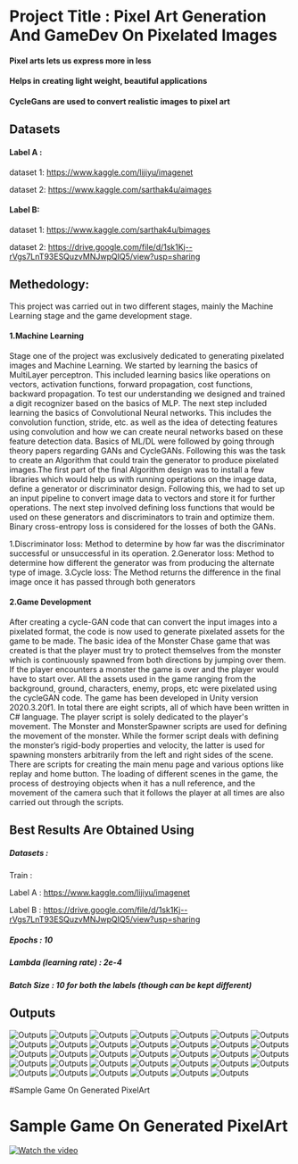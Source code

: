 # Project Title : Pixel Art Generation And GameDev On Pixelated Images
#### Pixel arts lets us express more in less
#### Helps in creating light weight, beautiful applications
#### CycleGans are used to convert realistic images to pixel art


## Datasets
#### Label A :

dataset 1: https://www.kaggle.com/lijiyu/imagenet

dataset 2: https://www.kaggle.com/sarthak4u/aimages

#### Label B:

dataset 1: https://www.kaggle.com/sarthak4u/bimages

dataset 2: https://drive.google.com/file/d/1sk1Kj--rVgs7LnT93ESQuzvMNJwpQIQ5/view?usp=sharing


## Methedology:
This project was carried out in two different stages, mainly the Machine Learning stage and the game development stage.


#### 1.Machine Learning
Stage one of the project was exclusively dedicated to generating pixelated images and Machine Learning. We started by learning the basics of MultiLayer perceptron. This included learning basics like operations on vectors, activation functions, forward propagation, cost functions, backward propagation. To test our understanding we designed and trained a digit recognizer based on the basics of MLP. The next step included learning the basics of Convolutional Neural networks. This includes the convolution function, stride, etc. as well as the idea of detecting features using convolution and how we can create neural networks based on these feature detection data.
Basics of ML/DL were followed by going through theory papers regarding GANs and CycleGANs. Following this was the task to create an Algorithm that could train the generator to produce pixelated images.The first part of the final Algorithm design was to install a few libraries which would help us with running operations on the image data, define a generator or discriminator design. Following this, we had to set up an input pipeline to convert image data to vectors and store it for further operations. The next step involved defining loss functions that would be used on these generators and discriminators to train and optimize them. Binary cross-entropy loss is considered for the losses of both the GANs.

1.Discriminator loss: Method to determine by how far was the discriminator successful or unsuccessful in its operation.
2.Generator loss: Method to determine how different the generator was from producing the alternate type of image.
3.Cycle loss: The Method returns the difference in the final image once it has passed through both generators


#### 2.Game Development
After creating a cycle-GAN code that can convert the input images into a pixelated format, the code is now used to generate pixelated assets for the game to be made.
The basic idea of the Monster Chase game that was created is that the player must try to protect themselves from the monster which is continuously spawned from both directions by jumping over them. If the player encounters a monster the game is over and the player would have to start over. All the assets used in the game ranging from the background, ground, characters, enemy, props, etc were pixelated using the cycleGAN code.
The game has been developed in Unity version 2020.3.20f1. In total there are eight scripts, all of which have been written in C# language. The player script is solely dedicated to the player's movement. The Monster and MonsterSpawner scripts are used for defining the movement of the monster. While the former script deals with defining the monster’s rigid-body properties and velocity, the latter is used for spawning monsters arbitrarily from the left and right sides of the scene. There are scripts for creating the main menu page and various options like replay and home button. The loading of different scenes in the game, the process of destroying objects when it has a null reference, and the movement of the camera such that it follows the player at all times are also carried out through the scripts.

## Best Results Are Obtained Using 

##### Datasets :

Train :

Label A : https://www.kaggle.com/lijiyu/imagenet

Label B : https://drive.google.com/file/d/1sk1Kj--rVgs7LnT93ESQuzvMNJwpQIQ5/view?usp=sharing

##### Epochs  : 10

##### Lambda (learning rate)  : 2e-4

##### Batch Size : 10 for both the labels (though can be kept different)


## Outputs
![Outputs](Outputs/0.png)
![Outputs](Outputs/1.png)
![Outputs](Outputs/2.png)
![Outputs](Outputs/3.png)
![Outputs](Outputs/4.png)
![Outputs](Outputs/5.png)
![Outputs](Outputs/6.png)
![Outputs](Outputs/7.png)
![Outputs](Outputs/8.png)
![Outputs](Outputs/9.png)
![Outputs](Outputs/10.png)
![Outputs](Outputs/11.png)
![Outputs](Outputs/12.png)
![Outputs](Outputs/13.png)
![Outputs](Outputs/14.png)
![Outputs](Outputs/15.png)
![Outputs](Outputs/16.png)
![Outputs](Outputs/17.png)
![Outputs](Outputs/18.png)
![Outputs](Outputs/19.png)
![Outputs](Outputs/20.png)
![Outputs](Outputs/21.png)
![Outputs](Outputs/22.png)
![Outputs](Outputs/23.png)
![Outputs](Outputs/24.png)
![Outputs](Outputs/25.png)
![Outputs](Outputs/26.png)
![Outputs](Outputs/27.png)
![Outputs](Outputs/28.png)
![Outputs](Outputs/29.png)
![Outputs](Outputs/30.png)
![Outputs](Outputs/31.png)
![Outputs](Outputs/32.png)
![Outputs](Outputs/33.png)

#Sample Game On Generated PixelArt
# Sample Game On Generated PixelArt
[![Watch the video](https://user-images.githubusercontent.com/69719805/152995588-8cccfcf6-8b78-461c-95ac-3c7c35061290.png)](https://www.youtube.com/watch?v=ttAzAnJ94l8)


